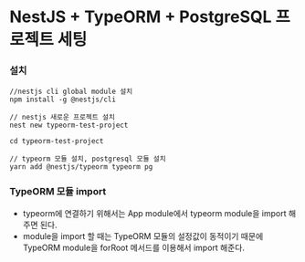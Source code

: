 # NestJS + TypeORM + PostgreSQL 프로젝트 세팅



### 설치

```shell
//nestjs cli global module 설치
npm install -g @nestjs/cli

// nestjs 새로운 프로젝트 설치
nest new typeorm-test-project

cd typeorm-test-project

// typeorm 모듈 설치, postgresql 모듈 설치
yarn add @nestjs/typeorm typeorm pg
```



### TypeORM 모듈 import

- typeorm에 연결하기 위해서는 App module에서 typeorm module을 import 해주면 된다.
- module을 import 할 때는 TypeORM 모듈의 설정값이 동적이기 때문에 TypeORM module을 forRoot 메서드를 이용해서 import 해준다.